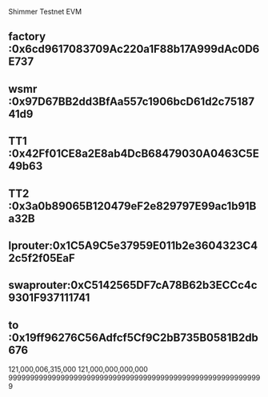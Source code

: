 Shimmer Testnet EVM
## factory :0x6cd9617083709Ac220a1F88b17A999dAc0D6E737
## wsmr    :0x97D67BB2dd3BfAa557c1906bcD61d2c7518741d9
## TT1     :0x42Ff01CE8a2E8ab4DcB68479030A0463C5E49b63
## TT2     :0x3a0b89065B120479eF2e829797E99ac1b91Ba32B
## lprouter:0x1C5A9C5e37959E011b2e3604323C42c5f2f05EaF
## swaprouter:0xC5142565DF7cA78B62b3ECCc4c9301F937111741 
## to      :0x19ff96276C56Adfcf5Cf9C2bB735B0581B2db676

121,000,006,315,000
121,000,000,000,000
99999999999999999999999999999999999999999999999999999999999